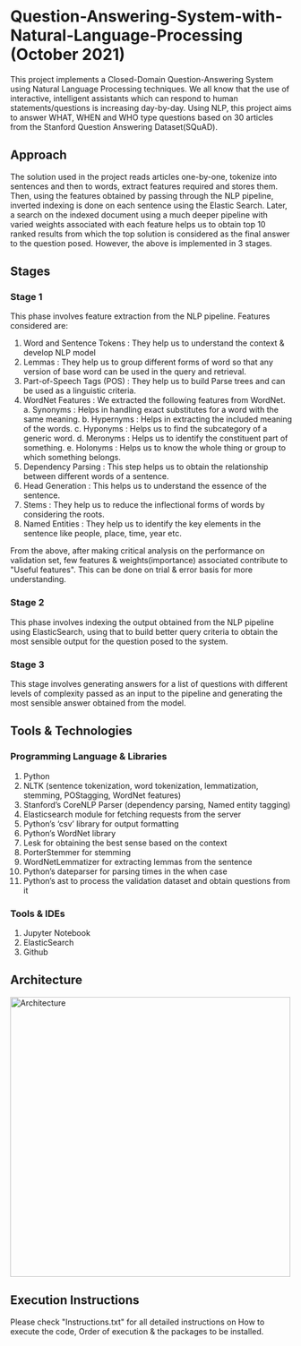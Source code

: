# Question-Answering-System-with-Natural-Language-Processing (October 2021)
This project implements a Closed-Domain Question-Answering System using Natural Language Processing techniques. We all know that the use of interactive, intelligent assistants which can respond to human statements/questions is increasing day-by-day. Using NLP, this project aims to answer WHAT, WHEN and WHO
type questions based on 30 articles from the Stanford Question Answering Dataset(SQuAD). 


## Approach
The solution used in the project reads articles one-by-one, tokenize into sentences and then to words, extract features required and stores them. Then, using the features obtained by passing through the NLP pipeline, inverted indexing is done on each sentence using the Elastic Search. Later, a search on the indexed document using a much deeper pipeline with varied weights associated with each feature helps us to obtain top 10 ranked results from which the top solution is considered as the final answer to the question posed. However, the above is implemented in 3 stages.


## Stages
### Stage 1
This phase involves feature extraction from the NLP pipeline. Features considered are:
1. Word and Sentence Tokens : They help us to understand the context & develop NLP model
2. Lemmas : They help us to group different forms of word so that any version of base word can be used in the query and retrieval.
3. Part-of-Speech Tags (POS) : They help us to build Parse trees and can be used as a linguistic criteria.
4. WordNet Features : We extracted the following features from WordNet.
	a. Synonyms : Helps in handling exact substitutes for a word with the same meaning.
	b. Hypernyms : Helps in extracting the included meaning of the words.
	c. Hyponyms : Helps us to find the subcategory of a generic word.
	d. Meronyms : Helps us to identify the constituent part of something.
	e. Holonyms : Helps us to know the whole thing or group to which something belongs.
5. Dependency Parsing : This step helps us to obtain the relationship between different words of a sentence.
6. Head Generation : This helps us to understand the essence of the sentence.
7. Stems : They help us to reduce the inflectional forms of words by considering the roots.
8. Named Entities : They help us to identify the key elements in the sentence like people, place, time, year etc.

From the above, after making critical analysis on the performance on validation set, few features & weights(importance) associated contribute to "Useful features". This can be done on trial & error basis for more understanding.

### Stage 2
This phase involves indexing the output obtained from the NLP pipeline using ElasticSearch, using that to build better query criteria to obtain the most sensible output for the question posed to the system. 

### Stage 3
This stage involves generating answers for a list of questions with different levels of complexity passed as an input to the pipeline and generating the most sensible answer obtained from the model. 


## Tools & Technologies
### Programming Language & Libraries
1. Python
2. NLTK (sentence tokenization, word tokenization, lemmatization, stemming, POStagging, WordNet features)
3. Stanford’s CoreNLP Parser (dependency parsing, Named entity tagging)
4. Elasticsearch module for fetching requests from the server
5. Python’s ‘csv’ library for output formatting
6. Python’s WordNet library
7. Lesk for obtaining the best sense based on the context
8. PorterStemmer for stemming
9. WordNetLemmatizer for extracting lemmas from the sentence
10. Python’s dateparser for parsing times in the when case
11. Python’s ast to process the validation dataset and obtain questions from it

### Tools & IDEs
1. Jupyter Notebook
2. ElasticSearch
3. Github


## Architecture
<img width="500" alt="Architecture" src="https://user-images.githubusercontent.com/28973352/149229899-20c007c0-d740-47b8-bdf0-cb41789bf1b0.png">


## Execution Instructions
Please check "Instructions.txt" for all detailed instructions on How to execute the code, Order of execution & the packages to be installed.
